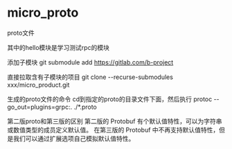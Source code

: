 # micro_proto
proto文件


其中的hello模块是学习测试rpc的模块


添加子模块
git submodule add https://gitlab.com/b-project

直接拉取含有子模块的项目
git clone --recurse-submodules xxx/micro_product.git




生成的proto文件的命令  cd到指定的proto的目录文件下面，然后执行
protoc --go_out=plugins=grpc:. ./*.proto 




第二版proto和第三版的区别
第二版的 Protobuf 有个默认值特性，可以为字符串或数值类型的成员定义默认值。 在第三版的 Protobuf 中不再支持默认值特性，但是我们可以通过扩展选项自己模拟默认值特性。